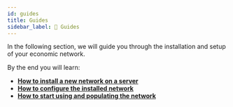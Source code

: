 ```yaml
---
id: guides
title: Guides
sidebar_label: 📖 Guides
---
```


<section class="reflow__doc">
  <div class="hero__img" style="background-image: url('../img/manual.jpg')"></div>

In the following section, we will guide you through the installation and setup of your economic network.

By the end you will learn: 
- **[How to install a new network on a server](install_a_reflowOS_node)**
- **[How to configure the installed network](setup_a_network)**
- **[How to start using and populating the network](first_steps)**



</section>